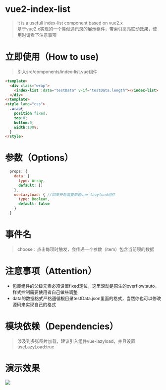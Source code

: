 # vue2-index-list

> it is a usefull index-list component based on vue2.x<br/>基于vue2.x实现的一个类似通讯录的展示组件，带索引高亮联动效果，使用时请看下注意事项

# 立即使用（How to use)
> 引入src/components/index-list.vue组件
```html
<template>
  <div class="wrap">
    <index-list :data="testData" v-if="testData.length"></index-list>
  </div>
</template>
<style lang="css">
  .wrap{
    position:fixed;
    top:0;
    bottom:0;
    width:100%;
  }
</style>
```
# 参数（Options）
```javascript
  props: {
    data: {
      type: Array,
      default: []
    },
    useLazyLoad: { //如果开启需要依赖vue-lazyload组件
      type: Boolean,
      default: false
    }
  }
```
# 事件名
> choose：点击每项时触发，会传递一个参数（item）包含当前项的数据

# 注意事项（Attention）
* 包裹组件的父级元素必须设置fixed定位，这里滚动是原生的overflow:auto，样式控制需要使用者自己做些调整
* data的数据格式严格遵循根目录testData.json里面的格式，当然你也可以修改源码来实现自己的格式

# 模块依赖（Dependencies）
> 涉及到多张图片加载，建议引入组件vue-lazyload，并且设置useLazyLoad:true

# 演示效果
<img src="http://cdn.zhangxuefei.site/wp-content/uploads/2017/08/vue2-index-list.gif">
